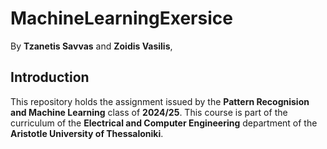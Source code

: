 # MachineLearningExersice
By **Tzanetis Savvas** and **Zoidis Vasilis**,

## Introduction
This repository holds the assignment issued by the **Pattern Recognision and Machine Learning** class of **2024/25**. This course is part of the curriculum of the **Electrical and Computer Engineering** department of the **Aristotle University of Thessaloniki**.
